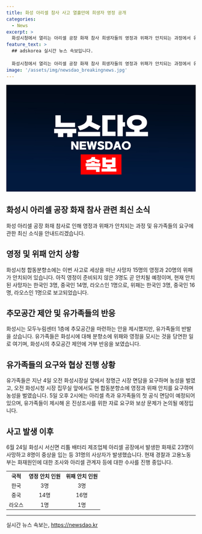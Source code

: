 ```yaml
---
title: 화성 아리셀 참사 사고 열흘만에 희생자 영정 공개
categories:
  - News
excerpt: >
  화성시청에서 열리는 아리셀 공장 화재 참사 희생자들의 영정과 위패가 안치되는 과정에서 유가족들의 슬픔과 갈등이 고스란히 드러났다. 유가족들은 화성시의 추모공간 제안에 반발하며 시장과의 논의를 요구했고, 안치 과정에서 슬픔 속에 오열하기도 했다. 이에 따라 유가족과 아리셀 측의 첫 공식 면담이 예정되어 있으며, 진상조사와 보상 문제가 논의될 전망이다. 해당 사고로 인한 슬픔과 갈등 속에서 고통받는 유가족들의 모습이 안타까운 상황이 계속되고 있다.
feature_text: >
  ## adskorea 실시간 뉴스 속보입니다.

  화성시청에서 열리는 아리셀 공장 화재 참사 희생자들의 영정과 위패가 안치되는 과정에서 유가족들의 슬픔과 갈등이 고스란히 드러났다. 유가족들은 화성시의 추모공간 제안에 반발하며 시장과의 논의를 요구했고, 안치 과정에서 슬픔 속에 오열하기도 했다. 이에 따라 유가족과 아리셀 측의 첫 공식 면담이 예정되어 있으며, 진상조사와 보상 문제가 논의될 전망이다. 해당 사고로 인한 슬픔과 갈등 속에서 고통받는 유가족들의 모습이 안타까운 상황이 계속되고 있다.
image: '/assets/img/newsdao_breakingnews.jpg'
---
```


<p><img src="/assets/img/newsdao_breakingnews.jpg" alt="adskorea 속보" /></p>

<h2 data-ke-size="size26">화성시 아리셀 공장 화재 참사 관련 최신 소식</h2>

<p data-ke-size="size16">화성 아리셀 공장 화재 참사로 인해 영정과 위패가 안치되는 과정 및 유가족들의 요구에 관한 최신 소식을 안내드리겠습니다.</p>

<h2>영정 및 위패 안치 상황</h2>

<p data-ke-size="size16">화성시청 합동분향소에는 이번 사고로 세상을 떠난 사망자 15명의 영정과 20명의 위패가 안치되어 있습니다. 아직 영정이 준비되지 않은 3명도 곧 안치될 예정이며, 현재 안치된 사망자는 한국인 3명, 중국인 14명, 라오스인 1명으로, 위패는 한국인 3명, 중국인 16명, 라오스인 1명으로 보고되었습니다.</p>

<h2>추모공간 제안 및 유가족들의 반응</h2>

<p data-ke-size="size16">화성시는 모두누림센터 1층에 추모공간을 마련하는 안을 제시했지만, 유가족들의 반발을 샀습니다. 유가족들은 화성시에 대해 분향소에 위패와 영정을 모시는 것을 당연한 일로 여기며, 화성시의 추모공간 제안에 거부 반응을 보였습니다.</p>

<h2>유가족들의 요구와 협상 진행 상황</h2>

<p data-ke-size="size16">유가족들은 지난 4일 오전 화성시장실 앞에서 정명근 시장 면담을 요구하며 농성을 벌였고, 오전 화성시청 시장 집무실 앞에서도 현 합동분향소에 영정과 위패 안치를 요구하며 농성을 벌였습니다. 5일 오후 2시에는 아리셀 측과 유가족들의 첫 공식 면담이 예정되어 있으며, 유가족들이 제시해 온 진상조사를 위한 자료 요구와 보상 문제가 논의될 예정입니다.</p>

<h2>사고 발생 이후</h2>

<p data-ke-size="size16">6월 24일 화성시 서신면 리튬 배터리 제조업체 아리셀 공장에서 발생한 화재로 23명이 사망하고 8명이 중상을 입는 등 31명의 사상자가 발생했습니다. 현재 경찰과 고용노동부는 화재원인에 대한 조사와 아리셀 관계자 등에 대한 수사를 진행 중입니다.</p>

<table>
   <tbody>
      <tr>
         <td style="text-align: center; height: 17px;"><b>국적</b></td>
         <td style="text-align: center; height: 17px;"><b>영정 안치 인원</b></td>
         <td style="text-align: center; height: 17px;"><b>위패 안치 인원</b></td>
      </tr>
      <tr>
         <td style="text-align: center; height: 17px;">한국</td>
         <td style="text-align: center; height: 17px;">3명</td>
         <td style="text-align: center; height: 17px;">3명</td>
      </tr>
      <tr>
         <td style="text-align: center; height: 17px;">중국</td>
         <td style="text-align: center; height: 17px;">14명</td>
         <td style="text-align: center; height: 17px;">16명</td>
      </tr>
      <tr>
         <td style="text-align: center; height: 17px;">라오스</td>
         <td style="text-align: center; height: 17px;">1명</td>
         <td style="text-align: center; height: 17px;">1명</td>
      </tr>
   </tbody>
</table>

<hr>
실시간 뉴스 속보는, <a href="https://newsdao.kr" rel="dofollow">https://newsdao.kr</a>


